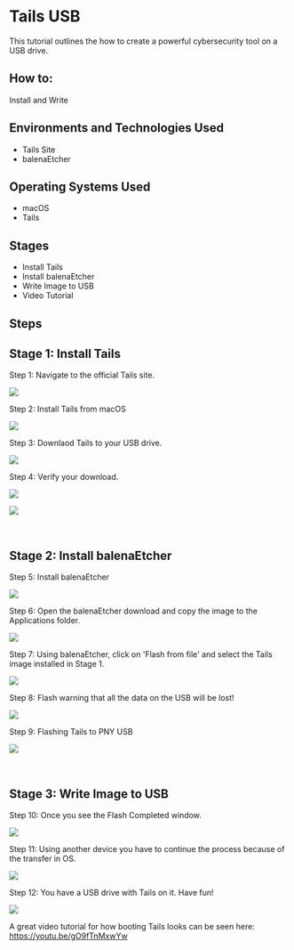 
<h1>Tails USB</h1>
This tutorial outlines the how to create a powerful cybersecurity tool on a USB drive.<br />


<h2>How to:</h2>
Install and Write


<h2>Environments and Technologies Used</h2>

- Tails Site
- balenaEtcher

<h2>Operating Systems Used </h2>

- macOS
- Tails

<h2>Stages</h2>

- Install Tails
- Install balenaEtcher
- Write Image to USB
- Video Tutorial
 
 
 
<h2>Steps</h2>


<p>
<h2>Stage 1: Install Tails</h2>

Step 1: Navigate to the official Tails site.

![](media/00.%20Tails%20Site.png)

Step 2: Install Tails from macOS

![](media/01.%20Tails%20on%20Mac.png)

Step 3: Downlaod Tails to your USB drive.

![](media/02.%20Tails%20USB.png)

Step 4: Verify your download.

![](media/03.%20Verify%20Download.png)

![](media/04.%20Verification%20Successful.png)



</p>
<br />


<p>
<h2>Stage 2: Install balenaEtcher</h2>

Step 5: Install balenaEtcher

![](media/05.%20Install%20balenaEtcher.png)


Step 6: Open the balenaEtcher download and copy the image to the Applications folder.

![](media/06.%20Open%20balenaEtcher.png)

Step 7: Using balenaEtcher, click on 'Flash from file' and select the Tails image installed in Stage 1.

![](media/07.%20Write%20Image.png)

Step 8: Flash warning that all the data on the USB will be lost! 

![](media/08.%20Click%20Flash.png)

Step 9: Flashing Tails to PNY USB

![](media/09.%20Flashing%20PNY.png)

</p>
<br />

<p>
<h2>Stage 3: Write Image to USB</h2>

Step 10: Once you see the Flash Completed window.

![](media/10.%20Flash%20Completed.png)

Step 11: Using another device you have to continue the process because of the transfer in OS. 

![](media/11.%20Another%20Device.png)

Step 12: You have a USB drive with Tails on it. Have fun!

![](media/12.%20Project%20Complete.png)


A great video tutorial for how booting Tails looks can be seen here: https://youtu.be/gO9fTnMxwYw
